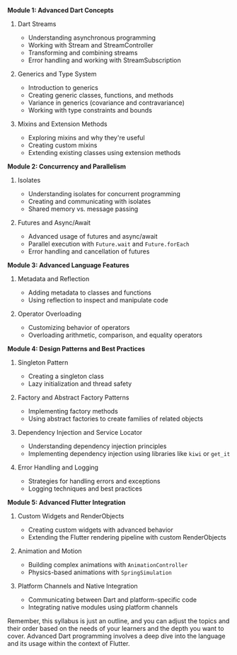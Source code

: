 **Module 1: Advanced Dart Concepts**

1. Dart Streams
   - Understanding asynchronous programming
   - Working with Stream and StreamController
   - Transforming and combining streams
   - Error handling and working with StreamSubscription

2. Generics and Type System
   - Introduction to generics
   - Creating generic classes, functions, and methods
   - Variance in generics (covariance and contravariance)
   - Working with type constraints and bounds

3. Mixins and Extension Methods
   - Exploring mixins and why they're useful
   - Creating custom mixins
   - Extending existing classes using extension methods

**Module 2: Concurrency and Parallelism**

1. Isolates
   - Understanding isolates for concurrent programming
   - Creating and communicating with isolates
   - Shared memory vs. message passing

2. Futures and Async/Await
   - Advanced usage of futures and async/await
   - Parallel execution with `Future.wait` and `Future.forEach`
   - Error handling and cancellation of futures

**Module 3: Advanced Language Features**

1. Metadata and Reflection
   - Adding metadata to classes and functions
   - Using reflection to inspect and manipulate code

2. Operator Overloading
   - Customizing behavior of operators
   - Overloading arithmetic, comparison, and equality operators

**Module 4: Design Patterns and Best Practices**

1. Singleton Pattern
   - Creating a singleton class
   - Lazy initialization and thread safety

2. Factory and Abstract Factory Patterns
   - Implementing factory methods
   - Using abstract factories to create families of related objects

3. Dependency Injection and Service Locator
   - Understanding dependency injection principles
   - Implementing dependency injection using libraries like `kiwi` or `get_it`

4. Error Handling and Logging
   - Strategies for handling errors and exceptions
   - Logging techniques and best practices

**Module 5: Advanced Flutter Integration**

1. Custom Widgets and RenderObjects
   - Creating custom widgets with advanced behavior
   - Extending the Flutter rendering pipeline with custom RenderObjects

2. Animation and Motion
   - Building complex animations with `AnimationController`
   - Physics-based animations with `SpringSimulation`

3. Platform Channels and Native Integration
   - Communicating between Dart and platform-specific code
   - Integrating native modules using platform channels

Remember, this syllabus is just an outline, and you can adjust the topics and their order based on the needs of your learners and the depth you want to cover. Advanced Dart programming involves a deep dive into the language and its usage within the context of Flutter.
